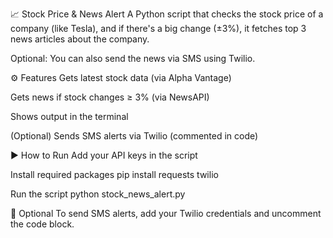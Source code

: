 📈 Stock Price & News Alert
A Python script that checks the stock price of a company (like Tesla), and if there's a big change (±3%), it fetches top 3 news articles about the company.

Optional: You can also send the news via SMS using Twilio.

⚙️ Features
Gets latest stock data (via Alpha Vantage)

Gets news if stock changes ≥ 3% (via NewsAPI)

Shows output in the terminal

(Optional) Sends SMS alerts via Twilio (commented in code)

▶️ How to Run
Add your API keys in the script

Install required packages
pip install requests twilio

Run the script
python stock_news_alert.py

📝 Optional
To send SMS alerts, add your Twilio credentials and uncomment the code block.
